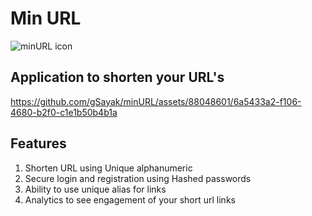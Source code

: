 # Min URL 

![minURL icon](https://github.com/gSayak/minURL/assets/88048601/eaddf27b-f91d-42a1-abb2-38c114bf52b9)

## Application to shorten your URL's

https://github.com/gSayak/minURL/assets/88048601/6a5433a2-f106-4680-b2f0-c1e1b50b4b1a


## Features
1. Shorten URL using Unique alphanumeric
2. Secure login and registration using Hashed passwords
3. Ability to use unique alias for links
4. Analytics to see engagement of your short url links
   
